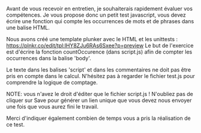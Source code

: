 Avant de vous recevoir en entretien, je souhaiterais rapidement évaluer vos compétences.
Je vous propose donc un petit test javascript, vous devez écrire une fonction qui compte les occurrences de mots et de phrases dans une balise HTML.

Nous avons créé une template plunker avec le HTML et les unittests :
https://plnkr.co/edit/tpl:lHY8ZJu6RAs6Sxee?p=preview
Le but de l'exercice est d'écrire la fonction countOccurence (dans script.js) afin de compter les occurrences dans la balise 'body'.

Le texte dans les balises 'script' et dans les commentaires ne doit pas être pris en compte dans le calcul. N'hésitez pas à regarder le fichier test.js pour comprendre la logique de comptage.

NOTE: vous n'avez le droit d'éditer que le fichier script.js ! N'oubliez pas de cliquer sur Save pour générer un lien unique que vous devez nous envoyer une fois que vous aurez fini le travail.

Merci d'indiquer également combien de temps vous a pris la réalisation de ce test.